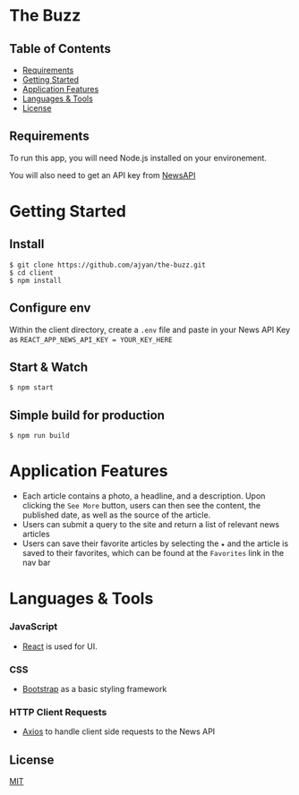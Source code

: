 # The Buzz

[//]: # (Insert gif here)

## Table of Contents

- [Requirements](#Requirements)
- [Getting Started](#Getting-Started)
- [Application Features](#application-features)
- [Languages & Tools](#languages-&-tools)
- [License](#license)


## Requirements

To run this app, you will need Node.js installed on your environement.

You will also need to get an API key from [NewsAPI](https://newsapi.org/)

# Getting Started

## Install

    $ git clone https://github.com/ajyan/the-buzz.git
    $ cd client
    $ npm install

## Configure env

Within the client directory, create a `.env` file and paste in your News API Key as `REACT_APP_NEWS_API_KEY = YOUR_KEY_HERE`


## Start & Watch

    $ npm start

## Simple build for production

    $ npm run build

# Application Features

- Each article contains a photo, a headline, and a description. Upon clicking the `See More` button, users can then see the content, the published date, as well as the source of the article.
- Users can submit a query to the site and return a list of relevant news articles 
- Users can save their favorite articles by selecting the `★` and the article is saved to their favorites, which can be found at the `Favorites` link in the nav bar


# Languages & Tools

### JavaScript

- [React](http://facebook.github.io/react) is used for UI.

### CSS
- [Bootstrap](https://getbootstrap.com/docs/3.4/css/) as a basic styling framework

### HTTP Client Requests

- [Axios](https://www.npmjs.com/package/axios) to handle client side requests to the News API

## License

[MIT](https://choosealicense.com/licenses/mit/)